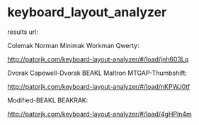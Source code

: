 # keyboard_layout_analyzer


results url:

Colemak Norman Minimak Workman Qwerty:

http://patorjk.com/keyboard-layout-analyzer/#/load/jnh603Lq




Dvorak Capewell-Dvorak BEAKL Maltron MTGAP-Thumbshift:

http://patorjk.com/keyboard-layout-analyzer/#/load/nKPWJ0tf




Modified-BEAKL BEAKRAK:

http://patorjk.com/keyboard-layout-analyzer/#/load/4gHPln4m
